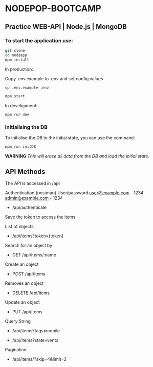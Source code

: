 # NODEPOP-BOOTCAMP

## Practice WEB-API | Node.js | MongoDB

### To start the application use:

```sh
git clone
cd nodeapp
npm install
```

In production:

Copy .env.example to .env and set config values

```sh
cp .env.example .env
```

```sh
npm start
```

In development:

```sh
npm run dev
```

### Initialising the DB

To initialise the DB to the initial state, you can use the command:

```sh
npm run initDB
```

**WARNING** _This will erase all data from the DB and load the initial state._

## API Methods

The API is accessed in /api

Authentication (postman)
User/password
user@example.com - 1234
admin@example.com - 1234

- /api/authenticate

Save the token to access the items

List of objects

- /api/items?token={token}

Search for an object by

- GET /api/items/:name

Create an object

- POST /api/items

Removes an object

- DELETE /api/items

Update an object

- PUT /api/items

Query String

- /api/items?tags=mobile

- /api/items?state=venta

Pagination

- /api/items/?skip=4&limit=2

